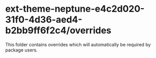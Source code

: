# ext-theme-neptune-e4c2d020-31f0-4d36-aed4-b2bb9ff6f2c4/overrides

This folder contains overrides which will automatically be required by package users.
